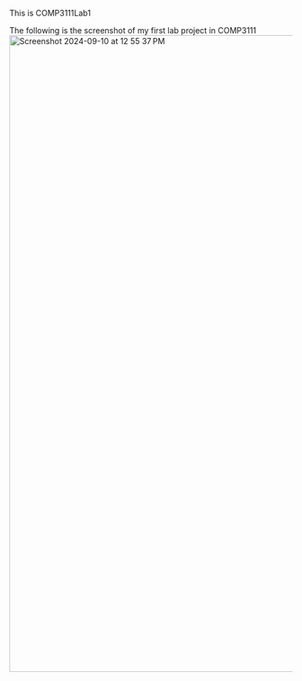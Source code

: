 This is COMP3111Lab1


The following is the screenshot of my first lab project in COMP3111
<img width="1131" alt="Screenshot 2024-09-10 at 12 55 37 PM" src="https://github.com/user-attachments/assets/c5ff091f-8c69-47c2-94e8-5986ac990434">

